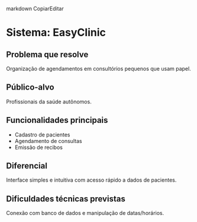 markdown
CopiarEditar
# Sistema: EasyClinic
## Problema que resolve
Organização de agendamentos em consultórios pequenos que usam papel.
## Público-alvo
Profissionais da saúde autônomos.
## Funcionalidades principais
- Cadastro de pacientes
- Agendamento de consultas
- Emissão de recibos
## Diferencial
Interface simples e intuitiva com acesso rápido a dados de pacientes.
## Dificuldades técnicas previstas
Conexão com banco de dados e manipulação de datas/horários.

